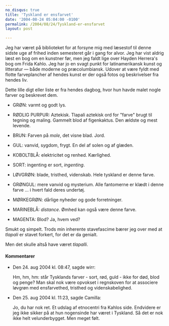 ```yaml
---
no_disqus: true
title: 'Tyskland er ensfarvet'
date: '2004-08-24 05:04:00 -0100'
permalink: /2004/08/24/Tyskland-er-ensfarvet
layout: post

---
```

Jeg har været på biblioteket for at forsyne mig med læsestof til denne sidste uge af frihed inden semesteret går i gang for alvor. Jeg har vist aldrig læst en bog om en kunstner før, men jeg faldt lige over Hayden Herrera's bog om Frida Kahlo. Jeg har jo en svagt punkt for latinamerikansk kunst og litteratur — både moderne og præcolumbiansk. Udover at være fyldt med flotte farveplancher af hendes kunst er der også fotos og beskrivelser fra hendes liv.

Dette lille digt eller liste er fra hendes dagbog, hvor hun havde malet nogle farver og beskrevet dem.

*  GRØN: varmt og godt lys.

*  RØDLIG PURPUR: Aztekisk. Tlapali aztekisk ord for "farve" brugt til tegning og maling. Gammelt blod af figenkaktus. Den ældste og mest levende.

*  BRUN: Farven på _mole_, det visne blad. Jord.

*  GUL: vanvid, sygdom, frygt. En del af solen og af glæden.

*  KOBOLTBLÅ: elektricitet og renhed. Kærlighed.

*  SORT: ingenting er sort, _ingenting_.

*  LØVGRØN: blade, tristhed, videnskab. Hele tyskland er denne farve.

*  GRØNGUL: mere vanvid og mysterium. Alle fantomerne er klædt i denne farve ... i hvert fald deres undertøj.

*  MØRKEGRØN: dårlige nyheder og gode forretninger.

*  MARINEBLÅ: _distance_. Ømhed kan også være denne farve.

*  MAGENTA: Blod? Ja, hvem ved?

Smukt og simpelt. Trods min inherente stavefascime bærer jeg over med at _tlapali_ er stavet forkert, for det er da genialt.

Men det skulle altså have været _tlapalli_.

<div class="vintage-comments">
<h4>Kommentarer </h4>
<ul class="vintage-comments-list"><li>
<p class="comment-meta">Den <time datetime="2004-08-24T20:47:01+02:00">24. aug 2004 kl.  08:47</time>, sagde wirr:</p>
<p>Hm, hm, hm: står Tysklands farver - sort, rød, guld - ikke for død, blod og penge? Man skal nok være opvokset i regnskoven for at associere løvgrøn med ensfarvethed, tristhed og videnskabelighed.</p>
</li>

<li>
<p class="comment-meta">Den <time datetime="2004-08-25T11:23:27+02:00">25. aug 2004 kl.  11:23</time>, sagde Camilla:</p>
<p>Jo, du har nok ret. Et udslag af etnocentri fra Kahlos side. Endvidere er jeg ikke sikker på at hun nogensinde har været i Tyskland. Så det er nok ikke helt velunderbygget. Men meget følt.</p>
</li>
</ul>
</div>
